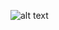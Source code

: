 ![alt text](https://github.com/RobertSchlanger/Functional_Programming/blob/probleme/Lisp/Probleme/arbori/Adancime/tree.png)
